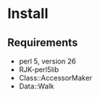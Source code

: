 # Install

## Requirements

* perl 5, version 26
* RJK-perl5lib
* Class::AccessorMaker
* Data::Walk
